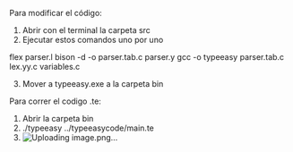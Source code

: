 Para modificar el código: 

1. Abrir con el terminal la carpeta src
2. Ejecutar estos comandos uno por uno
   
flex parser.l
bison -d -o parser.tab.c parser.y
gcc -o typeeasy parser.tab.c lex.yy.c variables.c

3. Mover a typeeasy.exe a la carpeta bin

Para correr el codigo .te:
1. Abrir la carpeta bin
2. ./typeeasy ../typeeasycode/main.te
3. ![Uploading image.png…]()


